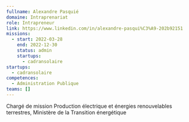 ```yaml
---
fullname: Alexandre Pasquié
domaine: Intraprenariat
role: Intrapreneur
link: https://www.linkedin.com/in/alexandre-pasqui%C3%A9-202b92151
missions:
  - start: 2022-03-28
    end: 2022-12-30
    status: admin
    startups:
      - cadransolaire
startups:
  - cadransolaire
competences:
  - Administration Publique
teams: []
---
```

Chargé de mission Production électrique et énergies renouvelables terrestres, Ministère de la Transition énergétique